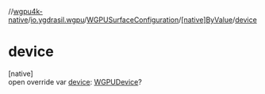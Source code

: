 //[wgpu4k-native](../../../../index.md)/[io.ygdrasil.wgpu](../../index.md)/[WGPUSurfaceConfiguration](../index.md)/[[native]ByValue](index.md)/[device](device.md)

# device

[native]\
open override var [device](device.md): [WGPUDevice](../../-w-g-p-u-device/index.md)?